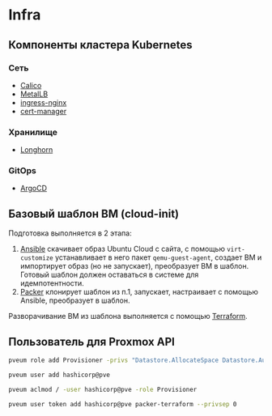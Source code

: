 # Infra

## Компоненты кластера Kubernetes

### Сеть

* [Calico](https://github.com/projectcalico/calico)
* [MetalLB](https://github.com/metallb/metallb)
* [ingress-nginx](https://github.com/kubernetes/ingress-nginx)
* [cert-manager](https://github.com/cert-manager/cert-manager)

### Хранилище

* [Longhorn](https://github.com/longhorn/longhorn)

### GitOps

* [ArgoCD](https://github.com/argoproj/argo-cd)

## Базовый шаблон ВМ (cloud-init)

Подготовка выполняется в 2 этапа:

1. [Ansible](https://www.ansible.com/) скачивает образ Ubuntu Cloud с сайта, с помощью `virt-customize` устанавливает в него пакет `qemu-guest-agent`, создает ВМ и импортирует образ (но не запускает), преобразует ВМ в шаблон. Готовый шаблон должен оставаться в системе для идемпотентности.
2. [Packer](https://www.packer.io/) клонирует шаблон из п.1, запускает, настраивает с помощью Ansible, преобразует в шаблон.

Разворачивание ВМ из шаблона выполняется с помощью [Terraform](https://www.terraform.io/).

## Пользователь для Proxmox API

```bash
pveum role add Provisioner -privs "Datastore.AllocateSpace Datastore.Audit Pool.Allocate Sys.Audit Sys.Modify VM.Allocate VM.Audit VM.Clone VM.Config.CDROM VM.Config.CPU VM.Config.Cloudinit VM.Config.Disk VM.Config.HWType VM.Config.Memory VM.Config.Network VM.Config.Options VM.Console VM.Monitor VM.PowerMgmt"

pveum user add hashicorp@pve

pveum aclmod / -user hashicorp@pve -role Provisioner

pveum user token add hashicorp@pve packer-terraform --privsep 0
```
